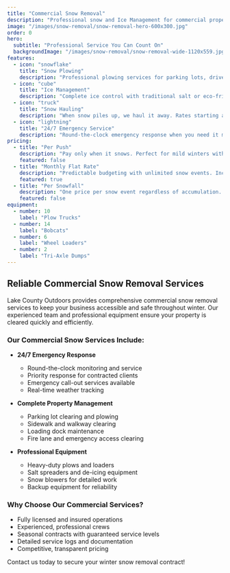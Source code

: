 ```yaml
---
title: "Commercial Snow Removal"
description: "Professional snow and Ice Management for commercial properties. 24/7 emergency service available."
image: "/images/snow-removal/snow-removal-hero-600x300.jpg"
order: 0
hero:
  subtitle: "Professional Service You Can Count On"
  backgroundImage: "/images/snow-removal/snow-removal-wide-1120x559.jpg"
features:
  - icon: "snowflake"
    title: "Snow Plowing"
    description: "Professional plowing services for parking lots, driveways, and access roads. Multiple trigger level options available."
  - icon: "cube"
    title: "Ice Management"
    description: "Complete ice control with traditional salt or eco-friendly liquid brine solutions. Pre-treatment and de-icing services available."
  - icon: "truck"
    title: "Snow Hauling"
    description: "When snow piles up, we haul it away. Rates starting at $115/hour for smaller equipment, $125/hour for standard equipment."
  - icon: "lightning"
    title: "24/7 Emergency Service"
    description: "Round-the-clock emergency response when you need it most. We're here when other contractors can't keep up."
pricing:
  - title: "Per Push"
    description: "Pay only when it snows. Perfect for mild winters with flexible trigger levels (zero tolerance, 1\", or 2\")."
    featured: false
  - title: "Monthly Flat Rate"
    description: "Predictable budgeting with unlimited snow events. Includes priority service and Ice Management."
    featured: true
  - title: "Per Snowfall"
    description: "One price per snow event regardless of accumulation. Includes return visits as needed."
    featured: false
equipment:
  - number: 10
    label: "Plow Trucks"
  - number: 14
    label: "Bobcats"
  - number: 6
    label: "Wheel Loaders"
  - number: 2
    label: "Tri-Axle Dumps"
---
```


## Reliable Commercial Snow Removal Services

Lake County Outdoors provides comprehensive commercial snow removal services to keep your business accessible and safe throughout winter. Our experienced team and professional equipment ensure your property is cleared quickly and efficiently.

### Our Commercial Snow Services Include:

- **24/7 Emergency Response**
  - Round-the-clock monitoring and service
  - Priority response for contracted clients
  - Emergency call-out services available
  - Real-time weather tracking

- **Complete Property Management**
  - Parking lot clearing and plowing
  - Sidewalk and walkway clearing
  - Loading dock maintenance
  - Fire lane and emergency access clearing

- **Professional Equipment**
  - Heavy-duty plows and loaders
  - Salt spreaders and de-icing equipment
  - Snow blowers for detailed work
  - Backup equipment for reliability

### Why Choose Our Commercial Services?

- Fully licensed and insured operations
- Experienced, professional crews
- Seasonal contracts with guaranteed service levels
- Detailed service logs and documentation
- Competitive, transparent pricing

Contact us today to secure your winter snow removal contract!